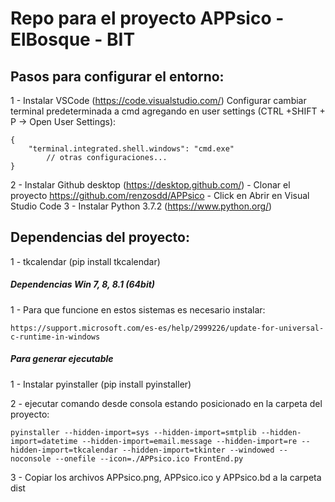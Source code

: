 # Repo para el proyecto APPsico - ElBosque - BIT

## Pasos para configurar el entorno:


1 - Instalar VSCode (https://code.visualstudio.com/)
Configurar cambiar terminal predeterminada a cmd agregando en user settings (CTRL +SHIFT + P -> Open User Settings):
```
{
    "terminal.integrated.shell.windows": "cmd.exe"
        // otras configuraciones...
}
```
2 - Instalar Github desktop (https://desktop.github.com/)
    - Clonar el proyecto https://github.com/renzosdd/APPsico
    - Click en Abrir en Visual Studio Code
3 - Instalar Python 3.7.2 (https://www.python.org/)
  
## Dependencias del proyecto:
    
1 - tkcalendar (pip install tkcalendar)

##### Dependencias Win 7, 8, 8.1 (64bit)

1 - Para que funcione en estos sistemas es necesario instalar:

    https://support.microsoft.com/es-es/help/2999226/update-for-universal-c-runtime-in-windows

##### Para generar ejecutable

1 - Instalar pyinstaller (pip install pyinstaller)

2 - ejecutar comando desde consola estando posicionado en la carpeta del proyecto:

```
pyinstaller --hidden-import=sys --hidden-import=smtplib --hidden-import=datetime --hidden-import=email.message --hidden-import=re --hidden-import=tkcalendar --hidden-import=tkinter --windowed --noconsole --onefile --icon=./APPsico.ico FrontEnd.py
```

3 - Copiar los archivos APPsico.png, APPsico.ico y APPsico.bd a la carpeta dist
